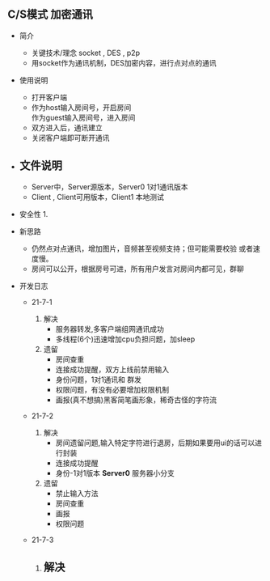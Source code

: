 ## C/S模式 加密通讯

- 简介
   - 关键技术/理念 socket , DES , p2p 
   - 用socket作为通讯机制，DES加密内容，进行点对点的通讯
   
- 使用说明
   - 打开客户端
   - 作为host输入房间号，开启房间<br>
     作为guest输入房间号，进入房间
   - 双方进入后，通讯建立
   - 关闭客户端即可断开通讯
   
- 文件说明
    - 
    - Server中，Server源版本，Server0 1对1通讯版本
    - Client , Client可用版本，Client1 本地测试

- 安全性
    1. 
   
- 新思路
    - 仍然点对点通讯，增加图片，音频甚至视频支持；但可能需要校验
    或者速度慢。
    - 房间可以公开，根据房号可进，所有用户发言对房间内都可见，群聊
- 开发日志
    - 21-7-1
        1. 解决<br>
            - 服务器转发,多客户端组网通讯成功<br>
            - 多线程(6个)迅速增加cpu负担问题，加sleep<br>
        2. 遗留<br>
            - 房间查重<br>
            - 连接成功提醒，双方上线前禁用输入<br>
            - 身份问题，1对1通讯和 群发<br>
            - 权限问题，有没有必要增加权限机制<br>
            - 画报(真不想搞)黑客简笔画形象，稀奇古怪的字符流<br>
        
    - 21-7-2
        1. 解决<br>
            - 房间遗留问题,输入特定字符进行退房，后期如果要用ui的话可以进行封装<br>
            - 连接成功提醒<br>
            - 身份-1对1版本 **Server0**  服务器小分支
        2. 遗留<br>
            - 禁止输入方法<br>
            - 房间查重<br>
            - 画报<br>
            - 权限问题<br>
        
    - 21-7-3
        1. 解决<br>
            - 
